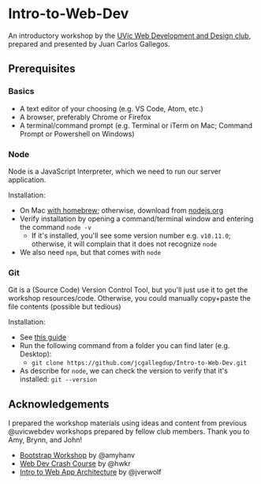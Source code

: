 # Intro-to-Web-Dev
An introductory workshop by the [UVic Web Development and Design club](https://github.com/uvicwebdev), prepared and presented by Juan Carlos Gallegos.

## Prerequisites
### Basics
* A text editor of your choosing (e.g. VS Code, Atom, etc.)
* A browser, preferably Chrome or Firefox
* A terminal/command prompt (e.g. Terminal or iTerm on Mac; Command Prompt or Powershell on Windows)

### Node
Node is a JavaScript Interpreter, which we need to run our server application.

Installation:
* On Mac [with homebrew](https://www.dyclassroom.com/howto-mac/how-to-install-nodejs-and-npm-on-mac-using-homebrew); otherwise, download from [nodejs.org](https://nodejs.org/en/)
* Verify installation by opening a command/terminal window and entering the command `node -v`
  * If it's installed, you'll see some version number e.g. `v10.11.0`; otherwise, it will complain that it does not recognize `node`
* We also need `npm`, but that comes with `node`

### Git
Git is a (Source Code) Version Control Tool, but you'll just use it to get the workshop resources/code. Otherwise, you could manually copy+paste the file contents (possible but tedious)

Installation:
* See [this guide](https://gist.github.com/derhuerst/1b15ff4652a867391f03)
* Run the following command from a folder you can find later (e.g. Desktop):
  * `git clone https://github.com/jcgallegdup/Intro-to-Web-Dev.git`
* As describe for `node`, we can check the version to verify that it's installed: `git --version`

## Acknowledgements
I prepared the workshop materials using ideas and content from previous @uvicwebdev workshops prepared by fellow club members. Thank you to Amy, Brynn, and John!
* [Bootstrap Workshop](https://github.com/uvicwebdev/bootstrap-workshop) by @amyhanv
* [Web Dev Crash Course](https://github.com/uvicwebdev/crash-course) by @hwkr
* [Intro to Web App Architecture](https://github.com/uvicwebdev/intro-web-app-architecture-workshop) by @jverwolf
